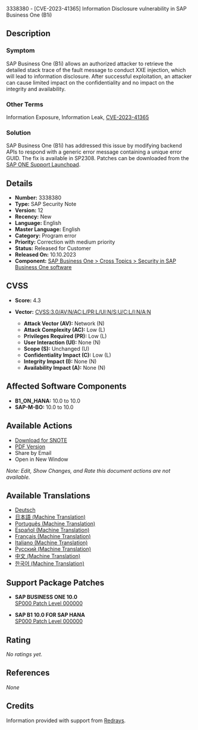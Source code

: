 3338380 - [CVE-2023-41365] Information Disclosure vulnerability in SAP Business One (B1i)

## Description

### Symptom

SAP Business One (B1i) allows an authorized attacker to retrieve the detailed stack trace of the fault message to conduct XXE injection, which will lead to information disclosure. After successful exploitation, an attacker can cause limited impact on the confidentiality and no impact on the integrity and availability.

### Other Terms

Information Exposure, Information Leak, [CVE-2023-41365](https://www.cve.org/CVERecord?id=CVE-2023-41365)

### Solution

SAP Business One (B1i) has addressed this issue by modifying backend APIs to respond with a generic error message containing a unique error GUID. The fix is available in SP2308. Patches can be downloaded from the [SAP ONE Support Launchpad](https://launchpad.support.sap.com/#/softwarecenter).

## Details

- **Number:** 3338380
- **Type:** SAP Security Note
- **Version:** 12
- **Recency:** New
- **Language:** English
- **Master Language:** English
- **Category:** Program error
- **Priority:** Correction with medium priority
- **Status:** Released for Customer
- **Released On:** 10.10.2023
- **Component:** [SAP Business One > Cross Topics > Security in SAP Business One software](https://me.sap.com/mynotes?tab=Search&sortBy=Relevance&filters=themk%25253Aeq~'SBO-CRO-SEC*'%25252BreleaseStatus%25253Aeq~'CustomerRelease'%25252BsecurityPatchDay%25253Aeq~'NotRestricted'%25252BfuzzyThreshold%25253Aeq~'0.9'&flag=mynotes)

## CVSS

- **Score:** 4.3
- **Vector:** [CVSS:3.0/AV:N/AC:L/PR:L/UI:N/S:U/C:L/I:N/A:N](https://www.first.org/cvss/calculator/3.0#CVSS:3.0/AV:N/AC:L/PR:L/UI:N/S:U/C:L/I:N/A:N)

  - **Attack Vector (AV):** Network (N)
  - **Attack Complexity (AC):** Low (L)
  - **Privileges Required (PR):** Low (L)
  - **User Interaction (UI):** None (N)
  - **Scope (S):** Unchanged (U)
  - **Confidentiality Impact (C):** Low (L)
  - **Integrity Impact (I):** None (N)
  - **Availability Impact (A):** None (N)

## Affected Software Components

- **B1_ON_HANA:** 10.0 to 10.0
- **SAP-M-BO:** 10.0 to 10.0

## Available Actions

- [Download for SNOTE](https://notesdownloads.sap.com/note/0040000001213872023)
- [PDF Version](https://userapps.support.sap.com/sap/support/sfm/notes/print/0003338380?language=en-US&token=169A30FC1314E27393FA1BC47484AC0C)
- Share by Email
- Open in New Window

*Note: Edit, Show Changes, and Rate this document actions are not available.*

## Available Translations

- [Deutsch](https://me.sap.com/notes/0003338380/D)
- [日本語 (Machine Translation)](https://me.sap.com/notes/0003338380/J)
- [Português (Machine Translation)](https://me.sap.com/notes/0003338380/P)
- [Español (Machine Translation)](https://me.sap.com/notes/0003338380/S)
- [Français (Machine Translation)](https://me.sap.com/notes/0003338380/F)
- [Italiano (Machine Translation)](https://me.sap.com/notes/0003338380/I)
- [Русский (Machine Translation)](https://me.sap.com/notes/0003338380/R)
- [中文 (Machine Translation)](https://me.sap.com/notes/0003338380/1)
- [한국어 (Machine Translation)](https://me.sap.com/notes/0003338380/3)

## Support Package Patches

- **SAP BUSINESS ONE 10.0**  
  [SP000 Patch Level 000000](https://userapps.support.sap.com/sap/support/swdc/notes?cvnr=73555000100200010200&support_package=SP000&patch_level=000000)

- **SAP B1 10.0 FOR SAP HANA**  
  [SP000 Patch Level 000000](https://userapps.support.sap.com/sap/support/swdc/notes?cvnr=73555000100200010242&support_package=SP000&patch_level=000000)

## Rating

*No ratings yet.*

## References

_None_

## Credits

Information provided with support from [Redrays](https://redrays.io).